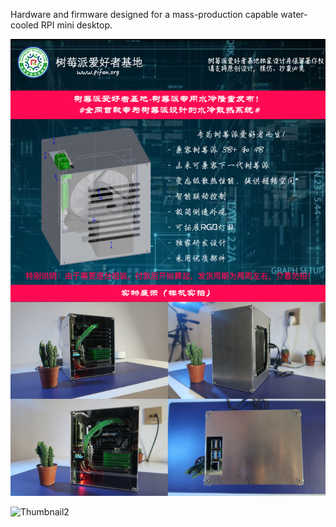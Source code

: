 Hardware and firmware designed for a mass-production capable water-cooled RPI mini desktop.

![Thumbnail](Images/Slide1.png)

![Thumbnail2](Image/Slide2.png)
